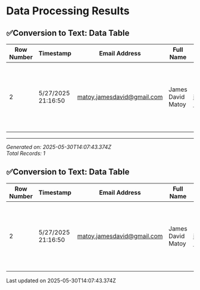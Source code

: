 # Data Processing Results

## ✅Conversion to Text: Data Table

| Row Number | Timestamp | Email Address | Full Name | Upload Documents | File Name | Text File | Recent Date |
| --- | --- | --- | --- | --- | --- | --- | --- |
| 2 | 5/27/2025 21:16:50 | matoy.jamesdavid@gmail.com | James David Matoy | [https://drive.google.com/open?id=1qi8Y7NamWtAqd6_gTV4nB0U5X3p1USH7](https://drive.google.com/open?i... | DOJ-Memo-Circular-No.-036_IACAT-Revised-Guidelines-on-Departure-Formalities-for-International-Bound-... | [https://drive.google.com/file/d/1Hi9qhNAK9Ku7su4GjF41a0f9LqQtg3qp/view?usp=drivesdk](https://drive.... | Recent Date |



---
*Generated on: 2025-05-30T14:07:43.374Z*  
*Total Records: 1*

## ✅Conversion to Text: Data Table

| Row Number | Timestamp | Email Address | Full Name | Upload Documents | File Name | Text File | Recent Date |
| --- | --- | --- | --- | --- | --- | --- | --- |
| 2 | 5/27/2025 21:16:50 | matoy.jamesdavid@gmail.com | James David Matoy | [https://drive.google.com/open?id=1qi8Y7NamWtAqd6_gTV4nB0U5X3p1USH7](https://drive.google.com/open?i... | DOJ-Memo-Circular-No.-036_IACAT-Revised-Guidelines-on-Departure-Formalities-for-International-Bound-... | [https://drive.google.com/file/d/1Hi9qhNAK9Ku7su4GjF41a0f9LqQtg3qp/view?usp=drivesdk](https://drive.... | Recent Date |


Last updated on 2025-05-30T14:07:43.374Z
